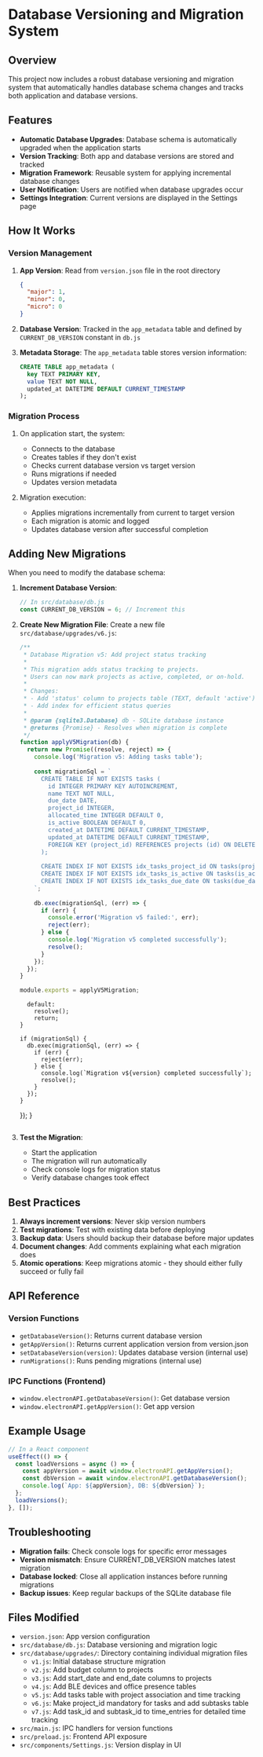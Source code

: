 # Database Versioning and Migration System

## Overview

This project now includes a robust database versioning and migration system that automatically handles database schema changes and tracks both application and database versions.

## Features

- **Automatic Database Upgrades**: Database schema is automatically upgraded when the application starts
- **Version Tracking**: Both app and database versions are stored and tracked
- **Migration Framework**: Reusable system for applying incremental database changes
- **User Notification**: Users are notified when database upgrades occur
- **Settings Integration**: Current versions are displayed in the Settings page

## How It Works

### Version Management

1. **App Version**: Read from `version.json` file in the root directory
   ```json
   {
     "major": 1,
     "minor": 0,
     "micro": 0
   }
   ```

2. **Database Version**: Tracked in the `app_metadata` table and defined by `CURRENT_DB_VERSION` constant in `db.js`

3. **Metadata Storage**: The `app_metadata` table stores version information:
   ```sql
   CREATE TABLE app_metadata (
     key TEXT PRIMARY KEY,
     value TEXT NOT NULL,
     updated_at DATETIME DEFAULT CURRENT_TIMESTAMP
   );
   ```

### Migration Process

1. On application start, the system:
   - Connects to the database
   - Creates tables if they don't exist
   - Checks current database version vs target version
   - Runs migrations if needed
   - Updates version metadata

2. Migration execution:
   - Applies migrations incrementally from current to target version
   - Each migration is atomic and logged
   - Updates database version after successful completion

## Adding New Migrations

When you need to modify the database schema:

1. **Increment Database Version**:
   ```javascript
   // In src/database/db.js
   const CURRENT_DB_VERSION = 6; // Increment this
   ```

2. **Create New Migration File**:
   Create a new file `src/database/upgrades/v6.js`:
   ```javascript
   /**
    * Database Migration v5: Add project status tracking
    * 
    * This migration adds status tracking to projects.
    * Users can now mark projects as active, completed, or on-hold.
    * 
    * Changes:
    * - Add 'status' column to projects table (TEXT, default 'active')
    * - Add index for efficient status queries
    * 
    * @param {sqlite3.Database} db - SQLite database instance
    * @returns {Promise} - Resolves when migration is complete
    */
   function applyV5Migration(db) {
     return new Promise((resolve, reject) => {
       console.log('Migration v5: Adding tasks table');
       
       const migrationSql = `
         CREATE TABLE IF NOT EXISTS tasks (
           id INTEGER PRIMARY KEY AUTOINCREMENT,
           name TEXT NOT NULL,
           due_date DATE,
           project_id INTEGER,
           allocated_time INTEGER DEFAULT 0,
           is_active BOOLEAN DEFAULT 0,
           created_at DATETIME DEFAULT CURRENT_TIMESTAMP,
           updated_at DATETIME DEFAULT CURRENT_TIMESTAMP,
           FOREIGN KEY (project_id) REFERENCES projects (id) ON DELETE SET NULL
         );
         
         CREATE INDEX IF NOT EXISTS idx_tasks_project_id ON tasks(project_id);
         CREATE INDEX IF NOT EXISTS idx_tasks_is_active ON tasks(is_active);
         CREATE INDEX IF NOT EXISTS idx_tasks_due_date ON tasks(due_date);
       `;
       
       db.exec(migrationSql, (err) => {
         if (err) {
           console.error('Migration v5 failed:', err);
           reject(err);
         } else {
           console.log('Migration v5 completed successfully');
           resolve();
         }
       });
     });
   }
   
   module.exports = applyV5Migration;
   ```
         default:
           resolve();
           return;
       }
       
       if (migrationSql) {
         db.exec(migrationSql, (err) => {
           if (err) {
             reject(err);
           } else {
             console.log(`Migration v${version} completed successfully`);
             resolve();
           }
         });
       }
     });
   }
   ```

3. **Test the Migration**:
   - Start the application
   - The migration will run automatically
   - Check console logs for migration status
   - Verify database changes took effect

## Best Practices

1. **Always increment versions**: Never skip version numbers
2. **Test migrations**: Test with existing data before deploying
3. **Backup data**: Users should backup their database before major updates
4. **Document changes**: Add comments explaining what each migration does
5. **Atomic operations**: Keep migrations atomic - they should either fully succeed or fully fail

## API Reference

### Version Functions

- `getDatabaseVersion()`: Returns current database version
- `getAppVersion()`: Returns current application version from version.json
- `setDatabaseVersion(version)`: Updates database version (internal use)
- `runMigrations()`: Runs pending migrations (internal use)

### IPC Functions (Frontend)

- `window.electronAPI.getDatabaseVersion()`: Get database version
- `window.electronAPI.getAppVersion()`: Get app version

## Example Usage

```javascript
// In a React component
useEffect(() => {
  const loadVersions = async () => {
    const appVersion = await window.electronAPI.getAppVersion();
    const dbVersion = await window.electronAPI.getDatabaseVersion();
    console.log(`App: ${appVersion}, DB: ${dbVersion}`);
  };
  loadVersions();
}, []);
```

## Troubleshooting

- **Migration fails**: Check console logs for specific error messages
- **Version mismatch**: Ensure CURRENT_DB_VERSION matches latest migration
- **Database locked**: Close all application instances before running migrations
- **Backup issues**: Keep regular backups of the SQLite database file

## Files Modified

- `version.json`: App version configuration
- `src/database/db.js`: Database versioning and migration logic
- `src/database/upgrades/`: Directory containing individual migration files
  - `v1.js`: Initial database structure migration
  - `v2.js`: Add budget column to projects
  - `v3.js`: Add start_date and end_date columns to projects
  - `v4.js`: Add BLE devices and office presence tables
  - `v5.js`: Add tasks table with project association and time tracking
  - `v6.js`: Make project_id mandatory for tasks and add subtasks table
  - `v7.js`: Add task_id and subtask_id to time_entries for detailed time tracking
- `src/main.js`: IPC handlers for version functions
- `src/preload.js`: Frontend API exposure
- `src/components/Settings.js`: Version display in UI